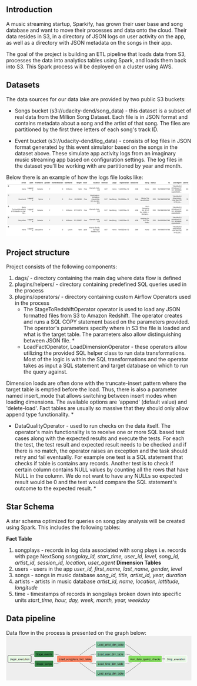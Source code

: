 ## Introduction
A music streaming startup, Sparkify, has grown their user base and song database and want to move their processes and data onto the cloud. Their data resides in S3, in a directory of JSON logs on user activity on the app, as well as a directory with JSON metadata on the songs in their app.

The goal of the project is building an ETL pipeline that loads data from S3, processes the data into analytics tables using Spark, and loads them back into S3. This Spark process will be deployed on a cluster using AWS.


## Datasets
The data sources for our data lake are provided by two public S3 buckets:

- Songs bucket (s3://udacity-dend/song_data) - this dataset is a subset of real data from the Million Song Dataset. Each file is in JSON format and contains metadata about a song and the artist of that song. The files are partitioned by the first three letters of each song's track ID.

- Event bucket (s3://udacity-dend/log_data) - consists of log files in JSON format generated by this event simulator based on the songs in the dataset above. These simulate app activity logs from an imaginary music streaming app based on configuration settings. The log files in the dataset you'll be working with are partitioned by year and month.

Below there is an example of how the logs file looks like:
<img src="images/log-data.png">


## Project structure
Project consists of the following components:
1) dags/ - directory containing the main dag where data flow is defined
2) plugins/helpers/ - directory containing predefined SQL queries used in the process
3) plugins/operators/ - directory containing custom Airflow Operators used in the process
   * The StageToRedshiftOperator operator is used to load any JSON formatted files from S3 to Amazon Redshift. The operator creates and runs a SQL COPY statement based on the parameters provided. The operator's parameters specify where in S3 the file is loaded and what is the target table. The parameters also allow distinguishing between JSON file. *
   * LoadFactOperator, LoadDimensionOperator - these operators allow utilizing the provided SQL helper class to run data transformations. Most of the logic is within the SQL transformations and the operator takes as input a SQL statement and target database on which to run the query against.

Dimension loads are often done with the truncate-insert pattern where the target table is emptied before the load. Thus, there is also a parameter named insert_mode that allows switching between insert modes when loading dimensions. The available options are 'append' (default value) and 'delete-load'.
Fact tables are usually so massive that they should only allow append type functionality. *
   * DataQualityOperator - used to run checks on the data itself. The operator's main functionality is to receive one or more SQL based test cases along with the expected results and execute the tests. For each the test, the test result and expected result needs to be checked and if there is no match, the operator raises an exception and the task should retry and fail eventually.
For example one test is a SQL statement that checks if table is contains any records. Another test is to check if certain column contains NULL values by counting all the rows that have NULL in the column. We do not want to have any NULLs so expected result would be 0 and the test would compare the SQL statement's outcome to the expected result. *


## Star Schema
A star schema optimized for queries on song play analysis will be created using Spark. This includes the following tables:

**Fact Table**
1) songplays - records in log data associated with song plays i.e. records with page NextSong
    *songplay_id, start_time, user_id, level, song_id, artist_id, session_id, location, user_agent*
**Dimension Tables**
1) users - users in the app
    *user_id, first_name, last_name, gender, level*
2) songs - songs in music database
    *song_id, title, artist_id, year, duration*
3) artists - artists in music database
    *artist_id, name, location, lattitude, longitude*
4) time - timestamps of records in songplays broken down into specific units
    *start_time, hour, day, week, month, year, weekday*


## Data pipeline
Data flow in the process is presented on the graph below:
<img src="images/pipeline-scheme.png">

